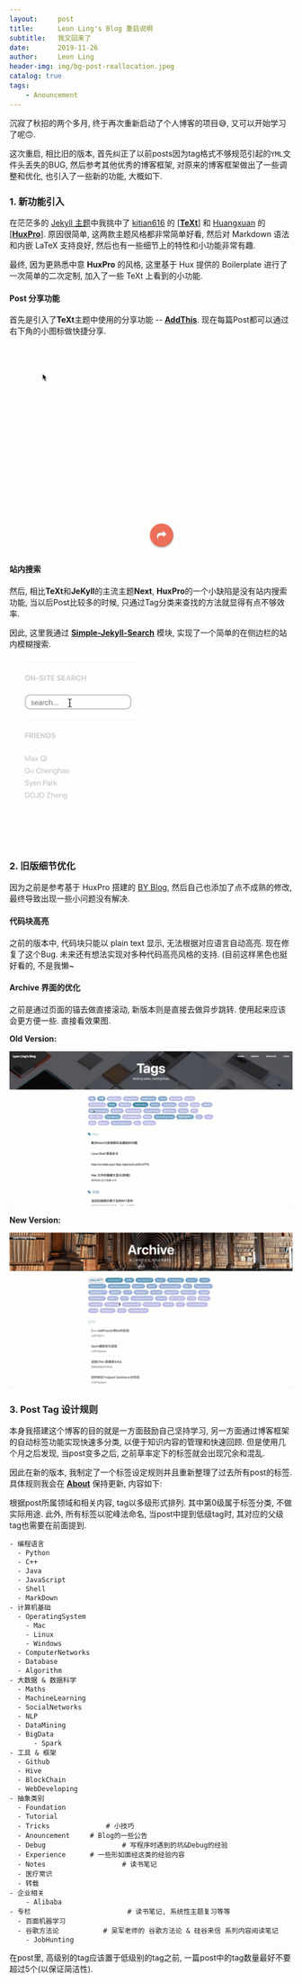 ```yaml
---
layout:     post
title:      Leon Ling's Blog 重启说明
subtitle:   我又回来了
date:       2019-11-26
author:     Leon Ling
header-img: img/bg-post-reallocation.jpeg
catalog: true
tags:
    - Anouncement
---
```


沉寂了秋招的两个多月, 终于再次重新启动了个人博客的项目😅, 又可以开始学习了呢🙃.

这次重启, 相比旧的版本, 首先纠正了以前posts因为tag格式不够规范引起的`YML`文件头丢失的BUG, 然后参考其他优秀的博客框架, 对原来的博客框架做出了一些调整和优化, 也引入了一些新的功能, 大概如下.

### 1. 新功能引入

在茫茫多的 [Jekyll 主题](http://jekyllthemes.org/)中我挑中了 [kitian616](https://github.com/kitian616) 的 [[**TeXt**](https://tianqi.name/jekyll-TeXt-theme/)] 和 [Huangxuan]() 的 [[**HuxPro**](https://github.com/Huxpro/huxpro.github.io)]. 原因很简单, 这两款主题风格都非常简单好看, 然后对 Markdown 语法和内嵌 LaTeX 支持良好, 然后也有一些细节上的特性和小功能非常有趣.

最终, 因为更熟悉中意 **HuxPro** 的风格, 这里基于 Hux 提供的 Boilerplate 进行了一次简单的二次定制, 加入了一些 TeXt 上看到的小功能.

#### Post 分享功能

首先是引入了**TeXt**主题中使用的分享功能 -- [**AddThis**](https://www.addthis.com/). 现在每篇Post都可以通过右下角的小图标做快捷分享.

<img src="/img/in-post/2019-11-26-Blog-重启声明/2019-11-28_18-49-44.gif" width="300" />

#### 站内搜索

然后, 相比**TeXt**和**JeKyll**的主流主题**Next**, **HuxPro**的一个小缺陷是没有站内搜索功能, 当以后Post比较多的时候, 只通过Tag分类来查找的方法就显得有点不够效率. 

因此, 这里我通过 [**Simple-Jekyll-Search**](https://github.com/christian-fei/Simple-Jekyll-Search) 模块, 实现了一个简单的在侧边栏的站内模糊搜索.

<img src="/img/in-post/2019-11-26-Blog-重启声明/2019-11-28_19-24-15.gif" width="250" />

### 2. 旧版细节优化

因为之前是参考基于 HuxPro 搭建的 [BY Blog](https://github.com/qiubaiying/qiubaiying.github.io), 然后自己也添加了点不成熟的修改, 最终导致出现一些小问题没有解决.

#### 代码块高亮

之前的版本中, 代码块只能以 plain text 显示, 无法根据对应语言自动高亮. 现在修复了这个Bug. 未来还有想法实现对多种代码高亮风格的支持. (目前这样黑色也挺好看的, 不是我懒~

#### Archive 界面的优化

之前是通过页面的锚去做直接滚动, 新版本则是直接去做异步跳转. 使用起来应该会更方便一些. 
直接看效果图.

**Old Version:**

![2019-11-28_19-51-40](/img/in-post/2019-11-26-Blog-重启声明/2019-11-28_19-51-40.gif)

**New Version:**

![2019-11-28_19-53-30](/img/in-post/2019-11-26-Blog-重启声明/2019-11-28_19-53-30.gif)

### 3. Post Tag 设计规则

本身我搭建这个博客的目的就是一方面鼓励自己坚持学习, 另一方面通过博客框架的自动标签功能实现快速多分类, 以便于知识内容的管理和快速回顾. 但是使用几个月之后发现, 当post变多之后, 之前草率定下的标签就会出现冗余和混乱.

因此在新的版本, 我制定了一个标签设定规则并且重新整理了过去所有post的标签. 具体规则我会在 [**About**](/about/) 保持更新, 内容如下:

根据post所属领域和相关内容, tag以多级形式排列. 其中第0级属于标签分类, 不做实际用途.
此外, 所有标签以驼峰法命名, 当post中提到低级tag时, 其对应的父级tag也需要在前面提到.

```pseudocode
- 编程语言
  - Python
  - C++
  - Java
  - JavaScript
  - Shell
  - MarkDown
- 计算机基础
  - OperatingSystem
    - Mac
    - Linux
    - Windows
  - ComputerNetworks
  - Database
  - Algorithm
- 大数据 & 数据科学
  - Maths
  - MachineLearning
  - SocialNetworks
  - NLP
  - DataMining
  - BigData
	  - Spark
- 工具 & 框架
  - Github
  - Hive
  - BlockChain
  - WebDeveloping
- 抽象类别
  - Foundation
  - Tutorial
  - Tricks				# 小技巧
  - Anouncement		# Blog的一些公告
  - Debug					# 写程序时遇到的坑&Debug的经验
  - Experience		# 一些形如面经这类的经验内容
  - Notes					# 读书笔记
  - 医疗常识
  - 转载
- 企业相关
	- Alibaba
- 专栏						# 读书笔记, 系统性主题复习等等
  - 百面机器学习
  - 谷歌方法论			# 吴军老师的 谷歌方法论 & 硅谷来信 系列内容阅读笔记
	- JobHunting
```



在post里, 高级别的tag应该置于低级别的tag之前, 一篇post中的tag数量最好不要超过5个(以保证简洁性).